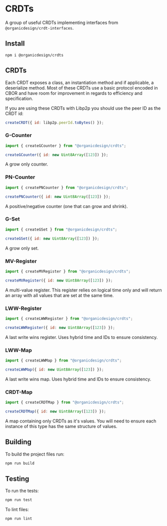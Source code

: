 # CRDTs

A group of useful CRDTs implementing interfaces from `@organicdesign/crdt-interfaces`.

## Install

```
npm i @organicdesign/crdts
```

## CRDTs

Each CRDT exposes a class, an instantiation method and if applicable, a deserialize method. Most of these CRDTs use a basic protocol encoded in CBOR and have room for improvement in regards to efficiency and specification.

If you are using these CRDTs with Libp2p you should use the peer ID as the CRDT id:
```javascript
createCRDT({ id: libp2p.peerId.toBytes() });
```

### G-Counter

```javascript
import { createGCounter } from "@organicdesign/crdts";

createGCounter({ id: new Uint8Array([123]) });
```

A grow only counter.

### PN-Counter

```javascript
import { createPNCounter } from "@organicdesign/crdts";

createPNCounter({ id: new Uint8Array([123]) });
```

A positive/negative counter (one that can grow and shrink).

### G-Set

```javascript
import { createGSet } from "@organicdesign/crdts";

createGSet({ id: new Uint8Array([123]) });
```

A grow only set.

### MV-Register
```javascript
import { createMVRegister } from "@organicdesign/crdts";

createMVRegister({ id: new Uint8Array([123]) });
```

A multi-value register. This register relies on logical time only and will return an array with all values that are set at the same time.

### LWW-Register

```javascript
import { createLWWRegister } from "@organicdesign/crdts";

createLWWRegister({ id: new Uint8Array([123]) });
```

A last write wins register. Uses hybrid time and IDs to ensure consistency.

### LWW-Map

```javascript
import { createLWWMap } from "@organicdesign/crdts";

createLWWMap({ id: new Uint8Array([123]) });
```

A last write wins map. Uses hybrid time and IDs to ensure consistency.

### CRDT-Map

```javascript
import { createCRDTMap } from "@organicdesign/crdts";

createCRDTMap({ id: new Uint8Array([123]) });
```

A map containing only CRDTs as it's values. You will need to ensure each instance of this type has the same structure of values.

## Building

To build the project files run:

```sh
npm run build
```

## Testing

To run the tests:

```sh
npm run test
```

To lint files:

```sh
npm run lint
```
